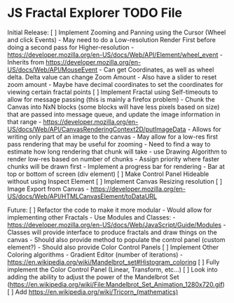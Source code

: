 # JS Fractal Explorer TODO File

Initial Release:
    [ ] Implement Zooming and Panning using the Cursor (Wheel and click Events)
        - May need to do a Low-resolution Render First before doing a second pass for Higher-resolution
        - https://developer.mozilla.org/en-US/docs/Web/API/Element/wheel_event
            - Inherits from https://developer.mozilla.org/en-US/docs/Web/API/MouseEvent
            - Can get Coordinates, as well as wheel delta. Delta value can change Zoom Amount
        - Also have a slider to reset zoom amount
        - Maybe have decimal coordinates to set the coordinates for viewing certain fractal points
    [ ] Implement Fractal using Self-timeouts to allow for message passing (this is mainly a firefox problem)
        - Chunk the Canvas into NxN blocks (some blocks will have less pixels based on size) that are passed into message queue, and update the image information in that range
            - https://developer.mozilla.org/en-US/docs/Web/API/CanvasRenderingContext2D/putImageData
            - Allows for writing only part of an image to the canvas
            - May allow for a low-res first pass rendering that may be useful for zooming
            - Need to find a way to estimate how long rendering that chunk will take
                - use Drawing Algorithm to render low-res based on number of chunks
                - Assign priority where faster chunks will be drawn first
        - Implement a progress bar for rendering
            - Bar at top or bottom of screen (div element)
    [ ] Make Control Panel Hideable without using Inspect Element
    [ ] Implement Canvas Resizing resolution
    [ ] Image Export from Canvas
        - https://developer.mozilla.org/en-US/docs/Web/API/HTMLCanvasElement/toDataURL

Future:
    [ ] Refactor the code to make it more modular
        - Would allow for implementing other Fractals
        - Use Modules and Classes:
            - https://developer.mozilla.org/en-US/docs/Web/JavaScript/Guide/Modules
                - Classes will provide interface to produce fractals and draw things on the canvas
                - Should also provide method to populate the control panel (custom element?)
                - Should also provide Color Control Panels
    [ ] Implement Other Coloring algorithms
        - Gradient Editor (number of iterations)
        - https://en.wikipedia.org/wiki/Mandelbrot_set#Histogram_coloring
    [ ] Fully implement the Color Control Panel (Linear, Transform, etc...)
    [ ] Look into adding the ability to adjust the power of the Mandelbrot Set (https://en.wikipedia.org/wiki/File:Mandelbrot_Set_Animation_1280x720.gif)
    [ ] Add https://en.wikipedia.org/wiki/Tricorn_(mathematics)
